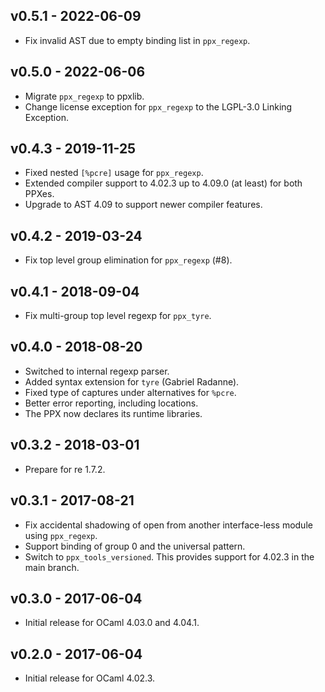 ## v0.5.1 - 2022-06-09

- Fix invalid AST due to empty binding list in `ppx_regexp`.

## v0.5.0 - 2022-06-06

- Migrate `ppx_regexp` to ppxlib.
- Change license exception for `ppx_regexp` to the LGPL-3.0 Linking
  Exception.

## v0.4.3 - 2019-11-25

- Fixed nested `[%pcre]` usage for `ppx_regexp`.
- Extended compiler support to 4.02.3 up to 4.09.0 (at least) for both PPXes.
- Upgrade to AST 4.09 to support newer compiler features.

## v0.4.2 - 2019-03-24

- Fix top level group elimination for `ppx_regexp` (#8).

## v0.4.1 - 2018-09-04

- Fix multi-group top level regexp for `ppx_tyre`.

## v0.4.0 - 2018-08-20

- Switched to internal regexp parser.
- Added syntax extension for `tyre` (Gabriel Radanne).
- Fixed type of captures under alternatives for `%pcre`.
- Better error reporting, including locations.
- The PPX now declares its runtime libraries.

## v0.3.2 - 2018-03-01

- Prepare for re 1.7.2.

## v0.3.1 - 2017-08-21

- Fix accidental shadowing of open from another interface-less module using
  `ppx_regexp`.
- Support binding of group 0 and the universal pattern.
- Switch to `ppx_tools_versioned`. This provides support for 4.02.3 in the
  main branch.

## v0.3.0 - 2017-06-04

- Initial release for OCaml 4.03.0 and 4.04.1.

## v0.2.0 - 2017-06-04

- Initial release for OCaml 4.02.3.
